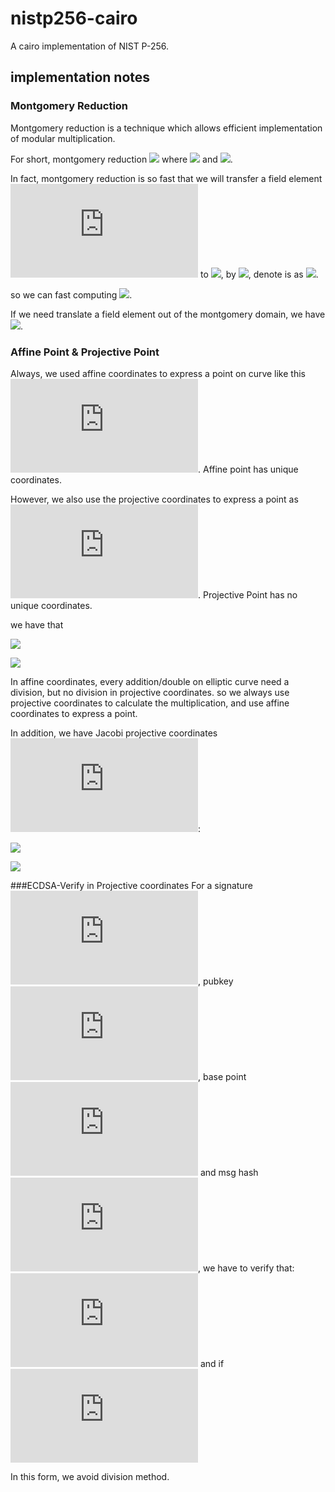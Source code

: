 # nistp256-cairo
A cairo implementation of NIST P-256.

## implementation notes
### Montgomery Reduction
Montgomery reduction is a technique which allows efficient implementation of modular
multiplication.

For short, montgomery reduction ![](http://latex.codecogs.com/gif.latex?REDC(x)=xR^{-1}\mod{P}) where  ![](http://latex.codecogs.com/gif.latex?R=2^{256}\mod{P}) and ![](https://latex.codecogs.com/gif.latex?0\leq{x}<RP).

In fact, montgomery reduction is so fast that we will transfer a field element ![](http://latex.codecogs.com/gif.latex?x) to ![](http://latex.codecogs.com/gif.latex?xR\mod{P}), by ![](http://latex.codecogs.com/gif.latex?REDC(xR^2)), denote is as ![](http://latex.codecogs.com/gif.latex?\widetilde{x}).

so we can fast computing ![](http://latex.codecogs.com/gif.latex?\widetilde{xy}=REDC(\widetilde{x}\widetilde{y})).  

If we need translate a field element out of the montgomery domain, we have ![](http://latex.codecogs.com/gif.latex?x=REDC(\widetilde{x})).

### Affine Point & Projective Point

Always, we used affine coordinates to express a point on curve like this ![](http://latex.codecogs.com/gif.latex?(x,y)). Affine point has unique  coordinates.

However, we also use the projective coordinates to express a point as ![](http://latex.codecogs.com/gif.latex?(X,Y,Z)). Projective Point has no unique coordinates.

we have that

![](http://latex.codecogs.com/gif.latex?(x,y)=>(x,y,1))

![](http://latex.codecogs.com/gif.latex?(X/Z,y/Z)<=(X,Y,Z))

In affine coordinates, every addition/double on elliptic curve need a division, but no division in projective coordinates. so we always use projective coordinates to calculate the multiplication, and use affine coordinates to express a point.

In addition, we have Jacobi projective coordinates ![](http://latex.codecogs.com/gif.latex?(X,Y,Z)):

![](http://latex.codecogs.com/gif.latex?(x,y)=>(x,y,1))

![](http://latex.codecogs.com/gif.latex?(X/Z^2,Y/Z^3)<=(X,Y,Z))

###ECDSA-Verify in Projective coordinates
For a signature  ![](http://latex.codecogs.com/gif.latex?(r,s)), pubkey ![](http://latex.codecogs.com/gif.latex?P), base point ![](http://latex.codecogs.com/gif.latex?G)  and msg hash ![](http://latex.codecogs.com/gif.latex?m), we have to verify that: ![](http://latex.codecogs.com/gif.latex?(x,y,z)=sG+mP) and if ![](http://latex.codecogs.com/gif.latex?r*z=x)

In this form, we avoid division method.